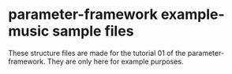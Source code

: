 # parameter-framework example-music sample files

These structure files are made for the tutorial 01 of the parameter-framework.
They are only here for example purposes.

